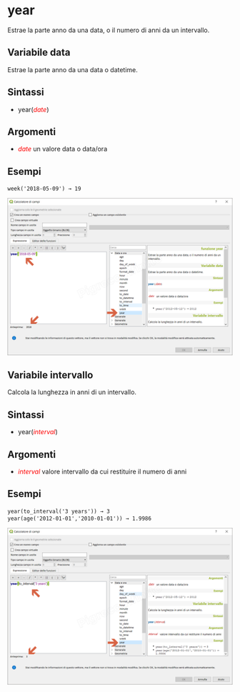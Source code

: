 # year

Estrae la parte anno da una data, o il numero di anni da un intervallo.

## Variabile data

Estrae la parte anno da una data o datetime.

## Sintassi

* year(_<span style="color:red;">date</span>_)

## Argomenti

* _<span style="color:red;">date</span>_ un valore data o data/ora

## Esempi
```
week('2018-05-09') → 19
```

![](../../img/data_e_ora/year1.png)

## Variabile intervallo

Calcola la lunghezza in anni di un intervallo.

## Sintassi

* year(_<span style="color:red;">interval</span>_)

## Argomenti

* _<span style="color:red;">interval</span>_ valore intervallo da cui restituire il numero di anni

## Esempi
```
year(to_interval('3 years')) → 3
year(age('2012-01-01','2010-01-01')) → 1.9986
```

![](../../img/data_e_ora/year2.png)
